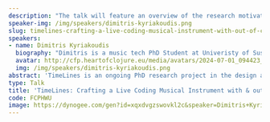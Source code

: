 ```yaml
---
description: "The talk will feature an overview of the research motivations for this project:\r\n- Physical and cognitive ergonomics (\"how can we design instruments that work with the human body and mind and not against them\").\r\n- Embodied interaction with and feedback from the computational process (eye-gaze tracking, custom domain-specific keyboards, haptic feedback etc.)\r\n- Linguistic meta-abstraction (designing a programming language and environment that is as much a workbench for languages and environments).\r\n- Reclaiming forgotten paradigms of interaction that were being explored in the late 20th century, and as such decolonizing the notion and experience of using a personal computer.\r\n\r\nIt will then present a historical overview of the TimeLines project, its different incarnations (including its first iteration that was implemented in Haskell), and an overview of why Clojure was chosen for this project, as well as how the choice of Clojure has introduced new ideas and possibilities.\r\n\r\nThere will also be a short live demonstration of some of the principles talked about, with commentary."
speaker-img: /img/speakers/dimitris-kyriakoudis.png
slug: timelines-crafting-a-live-coding-musical-instrument-with-out-of-clojure
speakers:
- name: Dimitris Kyriakoudis
  biography: "Dimitris is a music tech PhD Student at Univeristy of Sussex, as well as a Live Coding Luthier & Performer\r\n\r\nHe's the creator of the TimeLines live coding system, originally written in Haskell, but since ported to Clojure."
  avatar: http://cfp.heartofclojure.eu/media/avatars/2024-07-01_094423_RIAKbqe.png
  img: /img/speakers/dimitris-kyriakoudis.png
abstract: 'TimeLines is an ongoing PhD research project in the design and implementation of Live Coding musical instruments. Live Coding is a creative practice that, at its core, involves real-time Human-Computer Interaction (HCI) with a live and dynamic computational system - as much an instrument as an open-ended instrument-building workbench. TimeLines follows a purely functional approach to music, treating both the synthesis of sounds and of musical structure to be functions of just a single numerical argument: time itself. All time-varying behavior is encoded in those pure functions, enabling the potential for massive parallelization and static analyses. Clojure''s Lisp-heritage''s metaprogramming powers are greatly relied upon to make an instrument that is capable of creating and extending itself.'
type: Talk
title: 'TimeLines: Crafting a Live Coding Musical Instrument with & out of Clojure'
code: FCPHWU
image: https://dynogee.com/gen?id=xqxdvgzswovkl2c&speaker=Dimitris+Kyriakoudis&title=TimeLines%3A+Crafting+a+Live+Coding+Musical+Instrument+with+%26+out+of+Clojure&type=Talk&img=https%3A//2024.heartofclojure.eu/img/speakers/dimitris-kyriakoudis.png%3Fv%3D1725345969847
---
```


